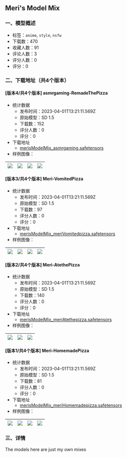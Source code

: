 ## Meri's Model Mix
### 一、模型概述

- 标签：`anime`, `style`, `nsfw`
- 下载数：470
- 收藏人数：91
- 评论人数：3
- 评分人数：0
- 评分：0

### 二、下载地址（共4个版本）

#### [版本4/共4个版本] asmrgaming-RemadeThePizza

- 统计数据
  - 发布时间：2023-04-01T13:21:11.569Z
  - 原始模型：SD 1.5
  - 下载数：152
  - 评分人数：0
  - 评分：0
- 下载地址
  - [merisModelMix_asmrgaming.safetensors](https://civitai.com/api/download/models/33160)
- 样例图像：

| <img src="https://image.civitai.com/xG1nkqKTMzGDvpLrqFT7WA/868abb1b-ae49-41fb-fbf1-a0f74e260c00/width=450/377799.jpeg" /> | <img src="https://image.civitai.com/xG1nkqKTMzGDvpLrqFT7WA/dac979bf-3414-47aa-2598-60043f16ca00/width=450/377798.jpeg" /> | <img src="https://image.civitai.com/xG1nkqKTMzGDvpLrqFT7WA/ab3b05f4-198e-480f-c58d-0673195b3100/width=450/377797.jpeg" /> | <img src="https://image.civitai.com/xG1nkqKTMzGDvpLrqFT7WA/eae0cabf-327e-4514-0b24-258255485700/width=450/377796.jpeg" /> |
| ---- | ---- | ---- | ---- |

#### [版本3/共4个版本] Meri-VomitedPizza

- 统计数据
  - 发布时间：2023-04-01T13:21:11.569Z
  - 原始模型：SD 1.5
  - 下载数：97
  - 评分人数：0
  - 评分：0
- 下载地址
  - [merisModelMix_meriVomitedpizza.safetensors](https://civitai.com/api/download/models/31053)
- 样例图像：

| <img src="https://image.civitai.com/xG1nkqKTMzGDvpLrqFT7WA/6a0b422f-85ca-487b-f431-6cc0fd98a800/width=450/353235.jpeg" /> | <img src="https://image.civitai.com/xG1nkqKTMzGDvpLrqFT7WA/dd3c4f87-b98c-439c-fad5-a57b7abc6600/width=450/353234.jpeg" /> | <img src="https://image.civitai.com/xG1nkqKTMzGDvpLrqFT7WA/5652ca73-4828-45ff-f346-a3d49b355b00/width=450/353233.jpeg" /> | <img src="https://image.civitai.com/xG1nkqKTMzGDvpLrqFT7WA/c89835fb-9213-4d33-6a3e-d16fa8d74c00/width=450/353232.jpeg" /> |
| ---- | ---- | ---- | ---- |

#### [版本2/共4个版本] Meri-AtethePizza

- 统计数据
  - 发布时间：2023-04-01T13:21:11.569Z
  - 原始模型：SD 1.5
  - 下载数：140
  - 评分人数：0
  - 评分：0
- 下载地址
  - [merisModelMix_meriAtethepizza.safetensors](https://civitai.com/api/download/models/29585)
- 样例图像：

| <img src="https://image.civitai.com/xG1nkqKTMzGDvpLrqFT7WA/07403a55-48d0-4f71-8b1e-5fc0f1d5e100/width=450/334787.jpeg" /> | <img src="https://image.civitai.com/xG1nkqKTMzGDvpLrqFT7WA/a97fd86e-e1dd-491c-dce7-ee18fbbb6c00/width=450/334789.jpeg" /> | <img src="https://image.civitai.com/xG1nkqKTMzGDvpLrqFT7WA/35517de0-357f-4a7c-dbe7-186898de2a00/width=450/334788.jpeg" /> |
| ---- | ---- | ---- |

#### [版本1/共4个版本] Meri-HomemadePizza

- 统计数据
  - 发布时间：2023-04-01T13:21:11.569Z
  - 原始模型：SD 1.5
  - 下载数：81
  - 评分人数：0
  - 评分：0
- 下载地址
  - [merisModelMix_meriHomemadepizza.safetensors](https://civitai.com/api/download/models/29549)
- 样例图像：

| <img src="https://image.civitai.com/xG1nkqKTMzGDvpLrqFT7WA/d83a636d-9877-4903-163f-588c6f40b700/width=450/334320.jpeg" /> | <img src="https://image.civitai.com/xG1nkqKTMzGDvpLrqFT7WA/156c0e06-97b4-4a19-8479-62d3f49dac00/width=450/334321.jpeg" /> | <img src="https://image.civitai.com/xG1nkqKTMzGDvpLrqFT7WA/0167a7b6-bc2e-415b-ef97-28e8c23d6c00/width=450/334242.jpeg" /> | <img src="https://image.civitai.com/xG1nkqKTMzGDvpLrqFT7WA/232c4239-c8ac-46e8-d2a0-9992e13dc900/width=450/334243.jpeg" /> |
| ---- | ---- | ---- | ---- |


### 三、详情
<p>The models here are just my own mixes</p>